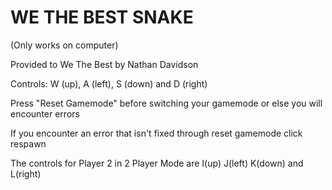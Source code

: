 # WE THE BEST SNAKE
(Only works on computer)

Provided to We The Best by Nathan Davidson



Controls: W (up), A (left), S (down) and D (right)

Press "Reset Gamemode" before switching your gamemode or else you will encounter errors

If you encounter an error that isn't fixed through reset gamemode click respawn

The controls for Player 2 in 2 Player Mode are I(up) J(left) K(down) and L(right)
